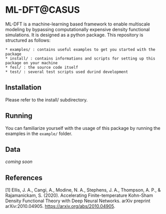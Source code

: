# ML-DFT@CASUS

ML-DFT is a machine-learning based framework to enable multiscale modeling by bypassing computationally expensive density functional simulations. It is designed as a python package. This repository is structured as follows:

    * examples/ : contains useful examples to get you started with the package
    * install/ : contains informations and scripts for setting up this package on your machine
    * fesl/ : the source code itself
    * test/ : several test scripts used durind development

## Installation

Please refer to the install/ subdirectory.

## Running

You can familiarize yourself with the usage of this package by running the examples in the ```example/``` folder.

## Data

*coming soon*

## References

[1] Ellis, J. A., Cangi, A., Modine, N. A., Stephens, J. A., Thompson, A. P., & Rajamanickam, S. (2020). Accelerating Finite-temperature Kohn-Sham Density Functional Theory with Deep Neural Networks. arXiv preprint arXiv:2010.04905. https://arxiv.org/abs/2010.04905.
